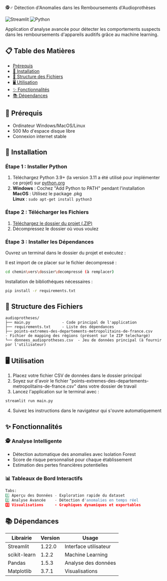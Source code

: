 🕵️♂️ Détection d'Anomalies dans les Remboursements d'Audioprothèses

![Streamlit](https://img.shields.io/badge/Streamlit-FF4B4B?style=for-the-badge&logo=Streamlit&logoColor=white)
![Python](https://img.shields.io/badge/Python-3.9%2B-blue?style=for-the-badge&logo=python)

Application d'analyse avancée pour détecter les comportements suspects dans les remboursements d'appareils auditifs grâce au machine learning.

## 📋 Table des Matières
- [Prérequis](#-prérequis)
- [🚀 Installation](#-installation)
- [📁 Structure des Fichiers](#-structure-des-fichiers)
- [🖥️ Utilisation](#%EF%B8%8F-utilisation)
- [✨ Fonctionnalités](#-fonctionnalités)
- [📚 Dépendances](#-dépendances)


## 🔧 Prérequis
- Ordinateur Windows/MacOS/Linux
- 500 Mo d'espace disque libre
- Connexion internet stable

## 🚀 Installation
### Étape 1 : Installer Python
1. Téléchargez Python 3.9+ (la version 3.11 a été utilisé pour implémenter ce projet) sur [python.org](https://www.python.org/downloads/) 
2. **Windows** : Cochez "Add Python to PATH" pendant l'installation  
   **MacOS** : Utilisez le package .pkg  
   **Linux** : `sudo apt-get install python3`

### Étape 2 : Télécharger les Fichiers
1. [Téléchargez le dossier du projet (.ZIP)](https://github.com/aliamrrr/procom/archive/main.zip)
2. Décompressez le dossier où vous voulez

### Étape 3 : Installer les Dépendances

Ouvrez un terminal dans le dossier du projet et exécutez :

Il est import de ce placer sur le fichier decompressé :
```bash
cd chemin\vers\dossier\decompressé (à remplacer)
```

Installation de bibliothéques nécessaires :
```bash
pip install -r requirements.txt
```


## 📁 Structure des Fichiers
```
audioprotheses/
├── main.py              - Code principal de l'application
├── requirements.txt     - Liste des dépendances
├── points-extremes-des-departements-metropolitains-de-france.csv          - Fichier de mapping des régions (présent sur le ZIP telechargé)
└── donnees_audioprotheses.csv  - Jeu de données principal (à fournir par l'utilisateur)
```

## 🖥️ Utilisation
1. Placez votre fichier CSV de données dans le dossier principal
2. Soyez sur d'avoir le fichier "points-extremes-des-departements-metropolitains-de-france.csv" dans votre dossier de travail
3. Lancez l'application sur le terminal avec :
```bash
streamlit run main.py
```
4. Suivez les instructions dans le navigateur qui s'ouvre automatiquement

## ✨ Fonctionnalités

### 🕵️ Analyse Intelligente
- Détection automatique des anomalies avec Isolation Forest
- Score de risque personnalisé pour chaque établissement
- Estimation des pertes financières potentielles

### 📊 Tableaux de Bord Interactifs
```python
Tabs:
1️⃣ Aperçu des Données - Exploration rapide du dataset
2️⃣ Analyse Avancée    - Détection d'anomalies en temps réel
3️⃣ Visualisations     - Graphiques dynamiques et exportables
```


## 📚 Dépendances
| Librairie      | Version | Usage                 |
|----------------|---------|-----------------------|
| Streamlit      | 1.22.0  | Interface utilisateur |
| scikit-learn   | 1.2.2   | Machine Learning      |
| Pandas         | 1.5.3   | Analyse des données   |
| Matplotlib     | 3.7.1   | Visualisations        |

